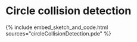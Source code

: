 # Circle collision detection

{% include embed_sketch_and_code.html sources="circleCollisionDetection.pde" %}

